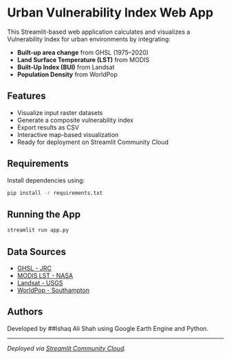# Urban Vulnerability Index Web App

This Streamlit-based web application calculates and visualizes a Vulnerability Index for urban environments by integrating:

- **Built-up area change** from GHSL (1975–2020)
- **Land Surface Temperature (LST)** from MODIS
- **Built-Up Index (BUI)** from Landsat
- **Population Density** from WorldPop

## Features
- Visualize input raster datasets
- Generate a composite vulnerability index
- Export results as CSV
- Interactive map-based visualization
- Ready for deployment on Streamlit Community Cloud

## Requirements

Install dependencies using:

```bash
pip install -r requirements.txt
```

## Running the App

```bash
streamlit run app.py
```

## Data Sources
- [GHSL - JRC](https://ghsl.jrc.ec.europa.eu/)
- [MODIS LST - NASA](https://modis.gsfc.nasa.gov/)
- [Landsat - USGS](https://landsat.gsfc.nasa.gov/)
- [WorldPop - Southampton](https://www.worldpop.org/)

## Authors
Developed by ##Ishaq Ali Shah using Google Earth Engine and Python.

---

*Deployed via [Streamlit Community Cloud](https://streamlit.io/cloud).*

